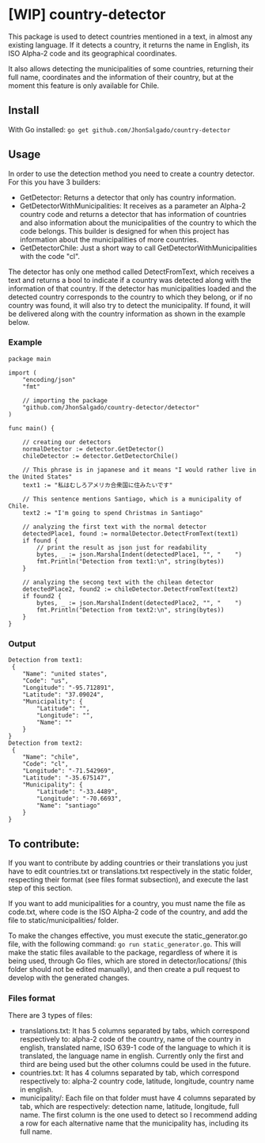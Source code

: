 # [WIP] country-detector
This package is used to detect countries mentioned in a text, in almost any existing language. If it detects a country, it returns the name in English, its ISO Alpha-2 code and its geographical coordinates.

It also allows detecting the municipalities of some countries, returning their full name, coordinates and the information of their country, but at the moment this feature is only available for Chile.

## Install
With Go installed:
`go get github.com/JhonSalgado/country-detector`

## Usage
In order to use the detection method you need to create a country detector. For this you have 3 builders:

- GetDetector: Returns a detector that only has country information.
- GetDetectorWithMunicipalities: It receives as a parameter an Alpha-2 country code and returns a detector that has information of countries and also information about the municipalities of the country to which the code belongs. This builder is designed for when this project has information about the municipalities of more countries. 
- GetDetectorChile: Just a short way to call GetDetectorWithMunicipalities with the code "cl".

The detector has only one method called DetectFromText, which receives a text and returns a bool to indicate if a country was detected along with the information of that country. If the detector has municipalities loaded and the detected country corresponds to the country to which they belong, or if no country was found, it will also try to detect the municipality. If found, it will be delivered along with the country information as shown in the example below.

### Example
```
package main

import (
	"encoding/json"
	"fmt"

	// importing the package
	"github.com/JhonSalgado/country-detector/detector"
)

func main() {

	// creating our detectors
	normalDetector := detector.GetDetector()
	chileDetector := detector.GetDetectorChile()

	// This phrase is in japanese and it means "I would rather live in the United States"
	text1 := "私はむしろアメリカ合衆国に住みたいです"

	// This sentence mentions Santiago, which is a municipality of Chile. 
	text2 := "I'm going to spend Christmas in Santiago"

	// analyzing the first text with the normal detector
	detectedPlace1, found := normalDetector.DetectFromText(text1)
	if found {
		// print the result as json just for readability
		bytes, _ := json.MarshalIndent(detectedPlace1, "", "    ")
		fmt.Println("Detection from text1:\n", string(bytes))
	}

	// analyzing the secong text with the chilean detector
	detectedPlace2, found2 := chileDetector.DetectFromText(text2)
	if found2 {
		bytes, _ := json.MarshalIndent(detectedPlace2, "", "    ")
		fmt.Println("Detection from text2:\n", string(bytes))
	}
}
```
### Output
```
Detection from text1:
 {
    "Name": "united states",
    "Code": "us",
    "Longitude": "-95.712891",
    "Latitude": "37.09024",
    "Municipality": {
        "Latitude": "",
        "Longitude": "",
        "Name": ""
    }
}
Detection from text2:
 {
    "Name": "chile",
    "Code": "cl",
    "Longitude": "-71.542969",
    "Latitude": "-35.675147",
    "Municipality": {
        "Latitude": "-33.4489",
        "Longitude": "-70.6693",
        "Name": "santiago"
    }
}
```
## To contribute:

If you want to contribute by adding countries or their translations you just have to edit countries.txt or translations.txt respectively in the static folder, respecting their format (see files format subsection), and execute the last step of this section.

If you want to add municipalities for a country, you must name the file as code.txt, where code is the ISO Alpha-2 code of the country, and add the file to static/municipalities/ folder.

To make the changes effective, you must execute the static\_generator.go file, with the following command: `go run static_generator.go`. This will make the static files available to the package, regardless of where it is being used, through Go files, which are stored in detector/locations/ (this folder should not be edited manually), and then create a pull request to develop with the generated changes.

### Files format
There are 3 types of files:
- translations.txt: It has 5 columns separated by tabs, which correspond respectively to: alpha-2 code of the country, name of the country in english, translated name, ISO 639-1 code of the language to which it is translated, the language name in english. Currently only the first and third are being used but the other columns could be used in the future.
- countries.txt: It has 4 columns separated by tab, which correspond respectively to: alpha-2 country code, latitude, longitude, country name in english.
- municipality/: Each file on that folder must have 4 columns separated by tab, which are respectively: detection name, latitude, longitude, full name. The first column is the one used to detect so I recommend adding a row for each alternative name that the municipality has, including its full name.
